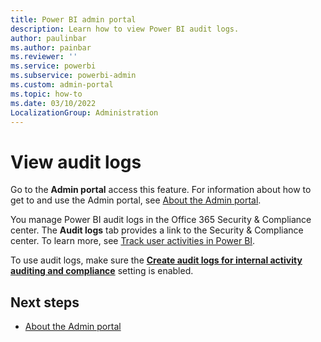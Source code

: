 ```yaml
---
title: Power BI admin portal
description: Learn how to view Power BI audit logs.
author: paulinbar
ms.author: painbar
ms.reviewer: ''
ms.service: powerbi
ms.subservice: powerbi-admin
ms.custom: admin-portal
ms.topic: how-to
ms.date: 03/10/2022
LocalizationGroup: Administration
---
```


# View audit logs

Go to the **Admin portal** access this feature. For information about how to get to and use the Admin portal, see [About the Admin portal](service-admin-portal.md).

You manage Power BI audit logs in the Office 365 Security & Compliance center. The **Audit logs** tab provides a link to the Security & Compliance center. To learn more, see [Track user activities in Power BI](service-admin-auditing.md).

To use audit logs, make sure the [**Create audit logs for internal activity auditing and compliance**](service-admin-portal-audit-usage.md#create-audit-logs-for-internal-activity-auditing-and-compliance) setting is enabled.

## Next steps

* [About the Admin portal](service-admin-portal.md)